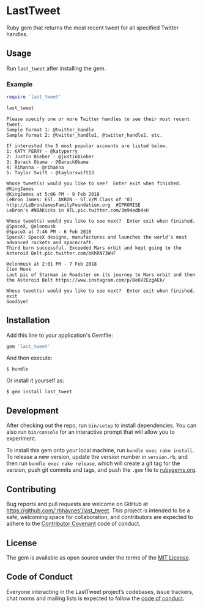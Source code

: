 # LastTweet

Ruby gem that returns the most recent tweet for all specified Twitter handles.

## Usage

Run `last_tweet` after installing the gem.

### Example

```ruby
require 'last_tweet'

last_tweet
```

```
Please specify one or more Twitter handles to see their most recent tweet.
Sample format 1: @twitter_handle
Sample format 2: @twitter_handle1, @twitter_handle2, etc.

If interested the 5 most popular accounts are listed below.
1: KATY PERRY - @katyperry
2: Justin Bieber - @justinbieber
3: Barack Obama - @BarackObama
4: Rihanna - @rihanna
5: Taylor Swift - @taylorswift13

Whose tweet(s) would you like to see?  Enter exit when finished.
@KingJames
@KingJames at 5:06 PM - 9 Feb 2018
LeBron James: EST. AKRON - ST.V/M Class of '03  http://LeBronJamesFamilyFoundation.org  #IPROMISE
LeBron's #NBAKicks in ATL.pic.twitter.com/3m94adb4sH

Whose tweet(s) would you like to see next?  Enter exit when finished.
@SpaceX, @elonmusk
@SpaceX at 7:46 PM - 6 Feb 2018
SpaceX: SpaceX designs, manufactures and launches the world’s most advanced rockets and spacecraft.
Third burn successful. Exceeded Mars orbit and kept going to the Asteroid Belt.pic.twitter.com/bKhRN73WHF

@elonmusk at 2:01 PM - 7 Feb 2018
Elon Musk
Last pic of Starman in Roadster on its journey to Mars orbit and then the Asteroid Belt https://www.instagram.com/p/Be6VZEzgAEk/

Whose tweet(s) would you like to see next?  Enter exit when finished.
exit
Goodbye!
```

## Installation

Add this line to your application's Gemfile:

```ruby
gem 'last_tweet'
```

And then execute:

    $ bundle

Or install it yourself as:

    $ gem install last_tweet

## Development

After checking out the repo, run `bin/setup` to install dependencies. You can also run `bin/console` for an interactive prompt that will allow you to experiment.

To install this gem onto your local machine, run `bundle exec rake install`. To release a new version, update the version number in `version.rb`, and then run `bundle exec rake release`, which will create a git tag for the version, push git commits and tags, and push the `.gem` file to [rubygems.org](https://rubygems.org).

## Contributing

Bug reports and pull requests are welcome on GitHub at https://github.com/'rhhaynes'/last_tweet. This project is intended to be a safe, welcoming space for collaboration, and contributors are expected to adhere to the [Contributor Covenant](http://contributor-covenant.org) code of conduct.

## License

The gem is available as open source under the terms of the [MIT License](https://opensource.org/licenses/MIT).

## Code of Conduct

Everyone interacting in the LastTweet project’s codebases, issue trackers, chat rooms and mailing lists is expected to follow the [code of conduct](https://github.com/'rhhaynes'/last_tweet/blob/master/CODE_OF_CONDUCT.md).
